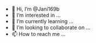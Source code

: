 - 👋 Hi, I’m @Jani169b
- 👀 I’m interested in ...
- 🌱 I’m currently learning ...
- 💞️ I’m looking to collaborate on ...
- 📫 How to reach me ...

<!---
Jani169b/Jani169b is a ✨ special ✨ repository because its `README.md` (this file) appears on your GitHub profile.
You can click the Preview link to take a look at your changes.
--->
